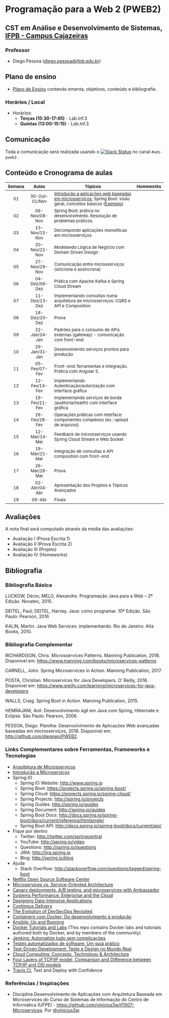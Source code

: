 # Programação para a Web 2 (PWEB2)

## CST em Análise e Desenvolvimento de Sistemas, [IFPB - Campus Cajazeiras](http://ifpb.edu.br/cajazeiras)

### Professor

* Diego Pessoa ([diego.pessoa@ifpb.edu.br](mailto:diego.pessoa@ifpb.edu.br))

## Plano de ensino
* [Plano de Ensino](docs/plano-de-ensino.pdf) contendo ementa, objetivos, conteúdo e bibliografia.

### Horários / Local

* Horários:
  - **Terças (15:30-17:45)** - Lab.Inf.3
  - **Quintas (13:00-15:15)** - Lab.Inf.3

## Comunicação

Toda a comunicação será realizada usando o [![Slack Status](https://ifpb.herokuapp.com/badge.svg)](https://ifpb.herokuapp.com/) no canal `#ads-pweb2`.


## Conteúdo e Cronograma de aulas
| <sub>Semana</sub> | <sub>Aulas<sub> | <sub>Tópicos</sub>                               | <sub>Homeworks</sub>       |
|:-:|:--------:|--------------------------------------|:-----------------:|
| <sub>01 | <sub>30-Out-01/Nov  | <sub>[Introdução a aplicações web baseadas em microsserviços](slides/01-introducao.pdf); Spring Boot: visão geral, conceitos básicos ([Exemplo](exemplos/01-spring-inicial)) |  |
| <sub>02 | <sub>06-Nov/08-Nov  | <sub>Spring Boot: prática no desenvolvimento. Resolução de problemas práticos. |  |
| <sub>03 | <sub>13-Nov/15-Nov  | <sub>Decompondo aplicações monolíticas em microsserviços |  |
| <sub>04 | <sub>20-Nov/22-Nov  | <sub>Modelando Lógica de Negócio com Domain Driven Design |  |
| <sub>05 | <sub>27-Nov/29-Nov  | <sub>Comunicação entre microsserviços (síncrona e assíncrona) |  |
| <sub>06 | <sub>04-Dez/06-Dez  | <sub>Prática com Apache Kafka e Spring Cloud Stream |  |
| <sub>07 | <sub>11-Dez/13-Dez  | <sub>Implementando consultas numa arquitetura de microsserviços: CQRS e API e Composition | |
| <sub>08 | <sub>18-Dez/20-Dez  | <sub>Prova | |
| <sub>09 | <sub>22-Jan/24-Jan  | <sub>Padrões para o consumo de APIs externas (gateway) - comunicação com front-end | |
| <sub>10 | <sub>29-Jan/31-Jan  | <sub>Desenvolvendo serviços prontos para produção | |
| <sub>11 | <sub>05-Fev/07-Fev  | <sub>Front-end: ferramentas e integração. Prática com Angular 5. | |
| <sub>12 | <sub>12-Fev/14-Fev  | <sub>Implementando Autenticação/autorização com interface gráfica | |
| <sub>13 | <sub>19-Fev/21-Fev  | <sub>Implementando serviços de borda (auditoria/health) com interface gráfica | |
| <sub>14 | <sub>26-Fev/28-Fev  | <sub>Operações práticas com interface: componentes complexos (ex.: upload de arquivos) |  |
| <sub>15 | <sub>12-Mar/14-Mar  | <sub>Feedback de microsserviços usando Spring Cloud Stream e Web Socket |  |
| <sub>16 | <sub>19-Mar/21-Mar  | <sub>Integração de consultas e API composition com front-end |  |
| <sub>17 | <sub>26-Mar/28-Mar  | <sub>Prova |  |
| <sub>18 | <sub>02-Abr/04-Abr  | <sub>Apresentação dos Projetos e Tópicos Avançados |  |
| <sub>19 | <sub>09-Abr  | <sub>Finais |  |

## Avaliações

A nota final será computado através da média das avaliações:

* Avaliação I (Prova Escrita 1)
* Avaliação II (Prova Escrita 2)
* Avaliação III (Projeto)
* Avaliação IV (Homeworks)

## Bibliografia

### Bibliografia Básica

LUCKOW, Décio; MELO, Alexandre. Programação Java para a Web – 2ª Edição. Novatec, 2015.

DEITEL, Paul; DEITEL, Harvey. Java: como programar. 10ª Edição. São Paulo: Pearson, 2016

KALIN, Martin. Java Web Services: implementando. Rio de Janeiro: Alta Books, 2010.

### Bibliografia Complementar

RICHARDISON, Chris. Microsservices Patterns. Manning Publication, 2018. Disponível em: https://www.manning.com/books/microservices-patterns

CARNELL, John. Spring Microservices in Action. Manning Publication, 2017.

POSTA, Christian. Microservices for Java Developers. O’ Reilly, 2016. Disponivel em: https://www.oreilly.com/learning/microservices-for-java-developers

WALLS, Craig. Spring Boot in Action. Manning Publication, 2015.

HEMRAJANI, Anil. Desenvolvimento ágil em Java com Spring, Hibernate e Eclipse. São Paulo: Pearson, 2006.

PESSOA, Diego. Planilha: Desenvolvimento de Aplicações Web avançadas baseadas em microsserviços, 2018. Disponível em: http://github.com/diegoep/PWEB2.


### Links Complementares sobre Ferramentas, Frameworks e Tecnologias

- [Arquitetura de Microsserviços](http://microservices.io/patterns/microservices.html)
- [Introdução a Microserviços](https://www.nginx.com/blog/introduction-to-microservices/)
- Spring IO
  - Spring IO Website: http://www.spring.io
  - Spring Boot: https://projects.spring.io/spring-boot/
  - Spring Cloud: https://projects.spring.io/spring-cloud/
  - Spring Projects: http://spring.io/projects
  - Spring Guides: http://spring.io/guides
  - Spring Document: http://spring.io/guides
  - Spring Boot Docs: http://docs.spring.io/spring-boot/docs/current/reference/htmlsingle/
  - Spring Boot API: http://docs.spring.io/spring-boot/docs/current/api/
- Fique por dentro
  - Twitter: http://twitter.com/springcentral
  - YouTube: http://spring.io/video
  - Questions: http://spring.io/questions
  - JIRA: http://jira.spring.io
  - Blog: http://spring.io/blog
- Ajuda
  - Stack Overflow: http://stackoverflow.com/questions/tagged/spring-boot
- [Netflix Open Source Software Center](https://netflix.github.io/)
- [Microservices vs. Service-Oriented Architecture](https://www.nginx.com/resources/library/microservices-vs-soa/)
- [Canary deployments, A/B testing, and microservices with Ambassador](https://www.datawire.io/faster/canary-workflow/)
- [Systems Performance: Enterprise and the Cloud](http://www.brendangregg.com/sysperfbook.html)
- [Designing Data-Intensive Applications](http://www.dataintensive.net/)
- [Continous Delivery](http://www.continuousdelivery.com)
- [The Evolution of DevSecOps Revisited](https://cloudsentry.evident.io/evolution-devsecops-revisited/)
- [Containers com Docker: Do desenvolvimento à produção](https://www.casadocodigo.com.br/products/livro-docker)
- [Ansible: Up and Running](http://www.ansiblebook.com/)
- [Docker Tutorials and Labs](https://github.com/docker/labs) (This repo contains Docker labs and tutorials authored both by Docker, and by members of the community)
- [Jenkins: Automatize tudo sem complicações](https://www.casadocodigo.com.br/products/livro-jenkins)
- [Testes automatizados de software: Um guia prático](https://www.casadocodigo.com.br/products/livro-testes-de-software)
- [Test-Driven Development: Teste e Design no Mundo Real](https://www.casadocodigo.com.br/products/livro-tdd)
- [Cloud Computing: Concepts, Technology & Architecture](http://www.amazon.com/Cloud-Computing-Practice-Dan-Marinescu/dp/0124046274)
- [Four Layers of TCP/IP model, Comparison and Difference between TCP/IP and OSI models](http://www.omnisecu.com/tcpip/tcpip-model.php)
- [Travis CI](https://travis-ci.org/), Test and Deploy with Confidence


### Referências / Inspirações ###
- Disciplina Desenvolvimento de Aplicações com Arquitetura Baseada em Microservices do Curso de Sistemas de Informação do Centro de Informática (UFPE) - https://github.com/vinicius3w/if1007-Microservices. Por [@vinicius3w](https://github.com/vinicius3w).
